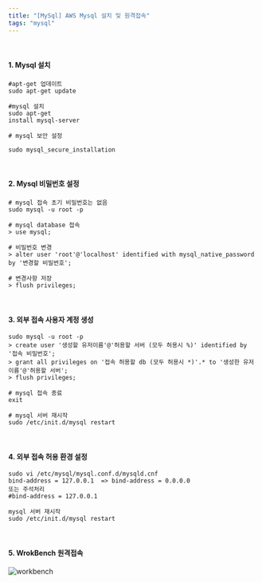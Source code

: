 ```yaml
---
title: "[MySql] AWS Mysql 설치 및 원격접속"
tags: "mysql"
---
```


<br>

#### 1. Mysql 설치

```shell
#apt-get 업데이트 
sudo apt-get update 

#mysql 설치 
sudo apt-get 
install mysql-server 

# mysql 보안 설정 

sudo mysql_secure_installation
```

<br>

#### 2. Mysql 비밀번호 설정

```shell
# mysql 접속 초기 비밀번호는 없음 
sudo mysql -u root -p  

# mysql database 접속 
> use mysql;  

# 비밀번호 변경 
> alter user 'root'@'localhost' identified with mysql_native_password by '변경할 비밀번호';  

# 변경사항 저장 
> flush privileges;
```

<br>

#### 3. 외부 접속 사용자 계정 생성

```shell
sudo mysql -u root -p  
> create user '생성할 유저이름'@'허용할 서버 (모두 허용시 %)' identified by '접속 비밀번호';  
> grant all privileges on '접속 허용할 db (모두 허용시 *)'.* to '생성한 유저이름'@'허용할 서버';  
> flush privileges;  

# mysql 접속 종료 
exit  

# mysql 서버 재시작 
sudo /etc/init.d/mysql restart
```

<br>

#### 4. 외부 접속 허용 환경 설정

```shell
sudo vi /etc/mysql/mysql.conf.d/mysqld.cnf
bind-address = 127.0.0.1  => bind-address = 0.0.0.0
또는 주석처리
#bind-address = 127.0.0.1

mysql 서버 재시작
sudo /etc/init.d/mysql restart
```

<br>

#### 5. WrokBench 원격접속

![workbench](https://user-images.githubusercontent.com/46040293/75642977-c9d57400-5c80-11ea-8c2b-0a08edd19ab2.PNG)